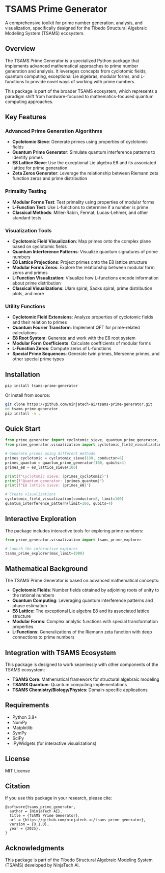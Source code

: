 # TSAMS Prime Generator

A comprehensive toolkit for prime number generation, analysis, and visualization, specifically designed for the Tibedo Structural Algebraic Modeling System (TSAMS) ecosystem.

## Overview

The TSAMS Prime Generator is a specialized Python package that implements advanced mathematical approaches to prime number generation and analysis. It leverages concepts from cyclotomic fields, quantum computing, exceptional Lie algebras, modular forms, and L-functions to provide novel ways of working with prime numbers.

This package is part of the broader TSAMS ecosystem, which represents a paradigm shift from hardware-focused to mathematics-focused quantum computing approaches.

## Key Features

### Advanced Prime Generation Algorithms

- **Cyclotomic Sieve**: Generate primes using properties of cyclotomic fields
- **Quantum Prime Generator**: Simulate quantum interference patterns to identify primes
- **E8 Lattice Sieve**: Use the exceptional Lie algebra E8 and its associated lattice for prime generation
- **Zeta Zeros Generator**: Leverage the relationship between Riemann zeta function zeros and prime distribution

### Primality Testing

- **Modular Forms Test**: Test primality using properties of modular forms
- **L-Function Test**: Use L-functions to determine if a number is prime
- **Classical Methods**: Miller-Rabin, Fermat, Lucas-Lehmer, and other standard tests

### Visualization Tools

- **Cyclotomic Field Visualization**: Map primes onto the complex plane based on cyclotomic fields
- **Quantum Interference Patterns**: Visualize quantum signatures of prime numbers
- **E8 Lattice Projections**: Project primes onto the E8 lattice structure
- **Modular Forms Zeros**: Explore the relationship between modular form zeros and primes
- **L-Function Visualization**: Visualize how L-functions encode information about prime distribution
- **Classical Visualizations**: Ulam spiral, Sacks spiral, prime distribution plots, and more

### Utility Functions

- **Cyclotomic Field Extensions**: Analyze properties of cyclotomic fields and their relation to primes
- **Quantum Fourier Transform**: Implement QFT for prime-related calculations
- **E8 Root System**: Generate and work with the E8 root system
- **Modular Form Coefficients**: Calculate coefficients of modular forms
- **L-Function Zeros**: Compute zeros of L-functions
- **Special Prime Sequences**: Generate twin primes, Mersenne primes, and other special prime types

## Installation

```bash
pip install tsams-prime-generator
```

Or install from source:

```bash
git clone https://github.com/ninjatech-ai/tsams-prime-generator.git
cd tsams-prime-generator
pip install -e .
```

## Quick Start

```python
from prime_generator import cyclotomic_sieve, quantum_prime_generator, e8_lattice_sieve
from prime_generator.visualization import cyclotomic_field_visualization, quantum_interference_pattern

# Generate primes using different methods
primes_cyclotomic = cyclotomic_sieve(100, conductor=8)
primes_quantum = quantum_prime_generator(100, qubits=4)
primes_e8 = e8_lattice_sieve(100)

print(f"Cyclotomic sieve: {primes_cyclotomic}")
print(f"Quantum generator: {primes_quantum}")
print(f"E8 lattice sieve: {primes_e8}")

# Create visualizations
cyclotomic_field_visualization(conductor=8, limit=100)
quantum_interference_pattern(limit=100, qubits=4)
```

## Interactive Exploration

The package includes interactive tools for exploring prime numbers:

```python
from prime_generator.visualization import tsams_prime_explorer

# Launch the interactive explorer
tsams_prime_explorer(max_limit=1000)
```

## Mathematical Background

The TSAMS Prime Generator is based on advanced mathematical concepts:

- **Cyclotomic Fields**: Number fields obtained by adjoining roots of unity to the rational numbers
- **Quantum Computing**: Leveraging quantum interference patterns and phase estimation
- **E8 Lattice**: The exceptional Lie algebra E8 and its associated lattice structure
- **Modular Forms**: Complex analytic functions with special transformation properties
- **L-Functions**: Generalizations of the Riemann zeta function with deep connections to prime numbers

## Integration with TSAMS Ecosystem

This package is designed to work seamlessly with other components of the TSAMS ecosystem:

- **TSAMS Core**: Mathematical framework for structural algebraic modeling
- **TSAMS Quantum**: Quantum computing implementations
- **TSAMS Chemistry/Biology/Physics**: Domain-specific applications

## Requirements

- Python 3.8+
- NumPy
- Matplotlib
- SymPy
- SciPy
- IPyWidgets (for interactive visualizations)

## License

MIT License

## Citation

If you use this package in your research, please cite:

```
@software{tsams_prime_generator,
  author = {NinjaTech AI},
  title = {TSAMS Prime Generator},
  url = {https://github.com/ninjatech-ai/tsams-prime-generator},
  version = {0.1.0},
  year = {2025},
}
```

## Acknowledgments

This package is part of the Tibedo Structural Algebraic Modeling System (TSAMS) developed by NinjaTech AI.